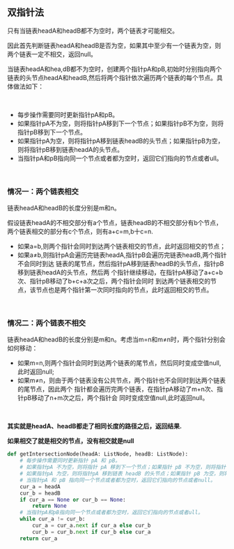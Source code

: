 ## 双指针法

只有当链表headA和headB都不为空时，两个链表才可能相交。

因此首先判断链表headA和headB是否为空，如果其中至少有一个链表为空，则两个链表一定不相交，返回null。

当链表headA和hea,dB都不为空时，创建两个指针pA和pB,初始时分别指向两个链表的头节点headA和headB,然后将两个指针依次遍历两个链表的每个节点。具体做法如下：

<br/>

- 每步操作需要同时更新指针pA和pB。
- 如果指针pA不为空，则将指针pA移到下一个节点；如果指针pB不为空，则将指针pB移到下一个节点。
- 如果指针pA为空，则将指针pA移到链表headB的头节点；如果指针pB为空，则将指针pB移到链表headA的头节点。
- 当指针pA和pB指向同一个节点或者都为空时，返回它们指向的节点或者ull。

<br/>

### 情况一：两个链表相交

链表headA和headB的长度分别是m和n。

假设链表headA的不相交部分有a个节点，链表headB的不相交部分有b个节点，两个链表相交的部分有c个节点，则有a+c=m,b十c=n.

- 如果a=b,则两个指针会同时到达两个链表相交的节点，此时返回相交的节点；
- 如果a≠b,则指针pA会遍历完链表headA,指针pB会遍历完链表headB,两个指针不会同时到达
链表的尾节点，然后指针pA移到链表headB的头节点，指针pB移到链表headA的头节点，然后两
个指针继续移动，在指针pA移动了a+c+b次、指针pB移动了b+c+a次之后，两个指针会同时
到达两个链表相交的节点，该节点也是两个指针第一次同时指向的节点，此时返回相交的节点。

<br/>

### 情况二：两个链表不相交

链表headA和headB的长度分别是m和n。考虑当m=n和m≠n时，两个指针分别会如何移动：

- 如果m=n,则两个指针会同时到达两个链表的尾节点，然后同时变成空值null,此时返回null;
- 如果m≠n，则由于两个链表没有公共节点，两个指针也不会同时到达两个链表的尾节点，因此两个
指针都会遍历完两个链表，在指针pA移动了m+n次、指针pB移动了n+m次之后，两个指针会
同时变成空值null,此时返回null。

<br/>

**其实就是headA、headB都走了相同长度的路径之后，返回结果.**

**如果相交了就是相交的节点，没有相交就是null**



```python
def getIntersectionNode(headA: ListNode, headB: ListNode):
    # 每步操作需要同时更新指针 pA 和 pB。
    # 如果指针pA 不为空，则将指针 pA 移到下一个节点；如果指针 pB 不为空，则将指针 pB 移到下一个节点。
    # 如果指针pA 为空，则将指针pA 移到链表 headB 的头节点；如果指针 pB 为空，则将指针 pB 移到链表 headA 的头节点。
    # 当指针pA 和 pB 指向同一个节点或者都为空时，返回它们指向的节点或者null。
    cur_a = headA
    cur_b = headB
    if cur_a == None or cur_b == None:
        return None
    # 当指针pA和pB指向同一个节点或者都为空时，返回它们指向的节点或者ull。
    while cur_a != cur_b:
        cur_a = cur_a.next if cur_a else cur_b
        cur_b = cur_b.next if cur_b else cur_a
    return cur_a
```
